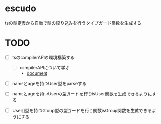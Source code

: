 # escudo

tsの型定義から自動で型の絞り込みを行うタイプガード関数を生成する

# TODO

- [ ] tsのcompilerAPIの環境構築する
  - [ ] compilerAPIについて学ぶ
    - [document](https://github.com/microsoft/TypeScript/wiki/Using-the-Compiler-API)
- [ ] nameとageを持つUser型をparseする
- [ ] nameとageを持つUserの型ガードを行うisUser関数を生成できるようにする
- [ ] User[]型を持つGroup型の型ガードを行う関数isGroup関数を生成できるようにする

